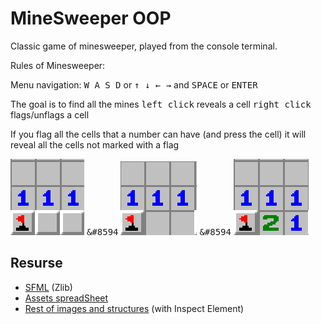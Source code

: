 # MineSweeper OOP

Classic game of minesweeper, played from the console terminal.

Rules of Minesweeper:

Menu navigation: <kbd>W A S D</kbd> or <kbd> &#8593; &#8595; &#8592; &#8594;</kbd> and <kbd>SPACE</kbd> or <kbd>ENTER</kbd>

The goal is to find all the mines
<kbd>left click</kbd> reveals a cell
<kbd>right click</kbd> flags/unflags a cell

If you flag all the cells that a number can have (and press the cell) it will reveal all the cells not marked with a flag

<img src="assets/mark1.png" alt="1"> <kbd>&#8594</kbd> <img src="assets/mark2.png" alt="2"> <kbd>&#8594</kbd> <img src="assets/mark3.png" alt="3">

## Resurse

- [SFML](https://github.com/SFML/SFML/tree/aa82ea132b9296a31922772027ad5d14c1fa381b) (Zlib)
- [Assets spreadSheet](https://github.com/didii/MineSweeper.Unity/blob/master/Assets/Spritesheets/MinesweeperSpritesheet.png)
- [Rest of images and structures](https://minesweeper.online/) (with Inspect Element)